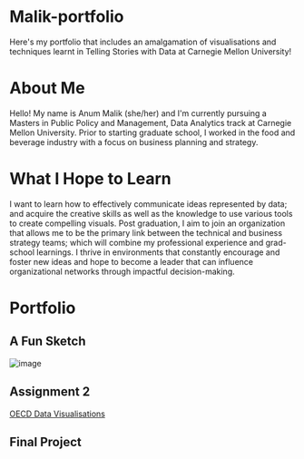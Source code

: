 # Malik-portfolio
Here's my portfolio that includes an amalgamation of visualisations and techniques learnt in Telling Stories with Data at Carnegie Mellon University!

# About Me
Hello! My name is Anum Malik (she/her) and I'm currently pursuing a Masters in Public Policy and Management, Data Analytics track at Carnegie Mellon University. Prior to starting graduate school, I worked in the food and beverage industry with a focus on business planning and strategy. 

# What I Hope to Learn
I want to learn how to effectively communicate ideas represented by data; and acquire the creative skills as well as the knowledge to use various tools to create compelling visuals. Post graduation, I aim to join an organization that allows me to be the primary link between the technical and business strategy teams; which will combine my professional experience and grad-school learnings. I thrive in environments that constantly encourage and foster new ideas and hope to become a leader that can influence organizational networks through impactful decision-making.

# Portfolio
## A Fun Sketch 
![image](https://user-images.githubusercontent.com/75527838/138967508-ff7e45e2-b3ec-4212-95df-710fcc542a08.png)

## Assignment 2

[OECD Data Visualisations](/datavisual2.md)

## Final Project 

